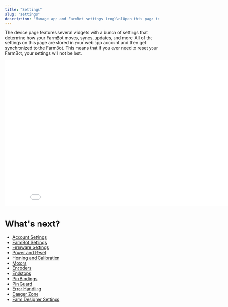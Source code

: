 ```yaml
---
title: "Settings"
slug: "settings"
description: "Manage app and FarmBot settings (cog)\n[Open this page in the app](https://my.farm.bot/app/device)"
---
```


The device page features several widgets with a bunch of settings that determine how your FarmBot moves, syncs, updates, and more. All of the settings on this page are stored in your web app account and then get synchronized to the FarmBot. This means that if you ever need to reset your FarmBot, your settings will not be lost.

<iframe class="embedly-embed" src="//cdn.embedly.com/widgets/media.html?url=http%3A%2F%2Fwww.youtube.com%2Fwatch%3Fv%3D46VgOoTvx4o&src=http%3A%2F%2Fwww.youtube.com%2Fembed%2F46VgOoTvx4o&type=text%2Fhtml&key=f2aa6fc3595946d0afc3d76cbbd25dc3&schema=youtube" width="854" height="480" scrolling="no" frameborder="0" allow="autoplay; fullscreen" allowfullscreen="true"></iframe>


# What's next?

 * [Account Settings](settings/account-settings.md)
 * [FarmBot Settings](settings/farmbot-settings.md)
 * [Firmware Settings](settings/firmware-settings.md)
 * [Power and Reset](settings/power-and-reset.md)
 * [Homing and Calibration](settings/homing-and-calibration.md)
 * [Motors](settings/motors.md)
 * [Encoders](settings/encoders.md)
 * [Endstops](settings/endstops.md)
 * [Pin Bindings](settings/pin-bindings.md)
 * [Pin Guard](settings/pin-guard.md)
 * [Error Handling](settings/error-handling.md)
 * [Danger Zone](settings/danger-zone.md)
 * [Farm Designer Settings](settings/farm-designer-settings.md)
